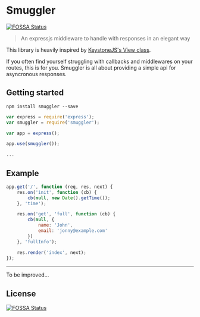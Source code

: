# Smuggler
[![FOSSA Status](https://app.fossa.io/api/projects/git%2Bgithub.com%2Framonfritsch%2Fsmuggler.svg?type=shield)](https://app.fossa.io/projects/git%2Bgithub.com%2Framonfritsch%2Fsmuggler?ref=badge_shield)


> An expressjs middleware to handle with responses in an elegant way

This library is heavily inspired by [KeystoneJS's View class](https://github.com/keystonejs/keystone/blob/master/lib/view.js).

If you often find yourself struggling with callbacks and middlewares on your routes, this is for you. Smuggler is all about providing a simple api for asyncronous responses.


## Getting started

```
npm install smuggler --save
```

```js
var express = require('express');
var smuggler = require('smuggler');

var app = express();

app.use(smuggler());

...
```


## Example

```js
app.get('/', function (req, res, next) {
	res.on('init', function (cb) {
		cb(null, new Date().getTime());
	}, 'time');

	res.on('get', 'full', function (cb) {
		cb(null, {
			name: 'John',
			email: 'jonny@example.com'
		})
	}, 'fullInfo');

	res.render('index', next);
});
```

---

To be improved...

## License
[![FOSSA Status](https://app.fossa.io/api/projects/git%2Bgithub.com%2Framonfritsch%2Fsmuggler.svg?type=large)](https://app.fossa.io/projects/git%2Bgithub.com%2Framonfritsch%2Fsmuggler?ref=badge_large)
